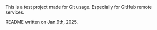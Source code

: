 This is a test project made for Git usage.
Especially for GitHub remote services.

README written on Jan.9th, 2025. 